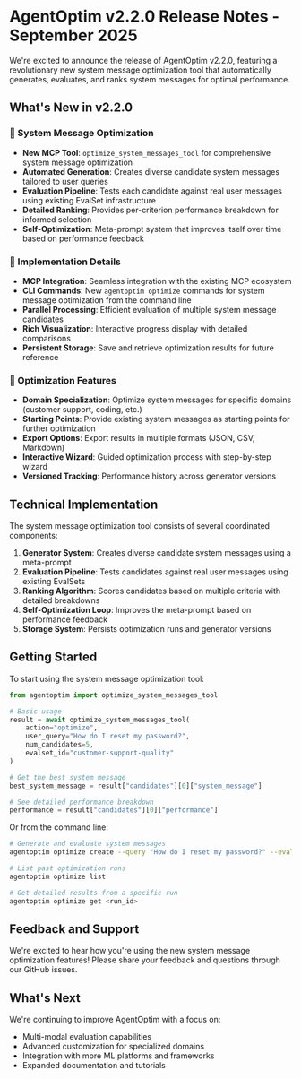 # AgentOptim v2.2.0 Release Notes - September 2025

We're excited to announce the release of AgentOptim v2.2.0, featuring a revolutionary new system message optimization tool that automatically generates, evaluates, and ranks system messages for optimal performance.

## What's New in v2.2.0

### 🧠 System Message Optimization

- **New MCP Tool**: `optimize_system_messages_tool` for comprehensive system message optimization
- **Automated Generation**: Creates diverse candidate system messages tailored to user queries
- **Evaluation Pipeline**: Tests each candidate against real user messages using existing EvalSet infrastructure
- **Detailed Ranking**: Provides per-criterion performance breakdown for informed selection
- **Self-Optimization**: Meta-prompt system that improves itself over time based on performance feedback

### 🔧 Implementation Details

- **MCP Integration**: Seamless integration with the existing MCP ecosystem
- **CLI Commands**: New `agentoptim optimize` commands for system message optimization from the command line
- **Parallel Processing**: Efficient evaluation of multiple system message candidates
- **Rich Visualization**: Interactive progress display with detailed comparisons
- **Persistent Storage**: Save and retrieve optimization results for future reference

### 💯 Optimization Features

- **Domain Specialization**: Optimize system messages for specific domains (customer support, coding, etc.)
- **Starting Points**: Provide existing system messages as starting points for further optimization
- **Export Options**: Export results in multiple formats (JSON, CSV, Markdown)
- **Interactive Wizard**: Guided optimization process with step-by-step wizard
- **Versioned Tracking**: Performance history across generator versions

## Technical Implementation

The system message optimization tool consists of several coordinated components:

1. **Generator System**: Creates diverse candidate system messages using a meta-prompt
2. **Evaluation Pipeline**: Tests candidates against real user messages using existing EvalSets
3. **Ranking Algorithm**: Scores candidates based on multiple criteria with detailed breakdowns
4. **Self-Optimization Loop**: Improves the meta-prompt based on performance feedback
5. **Storage System**: Persists optimization runs and generator versions

## Getting Started

To start using the system message optimization tool:

```python
from agentoptim import optimize_system_messages_tool

# Basic usage
result = await optimize_system_messages_tool(
    action="optimize",
    user_query="How do I reset my password?",
    num_candidates=5,
    evalset_id="customer-support-quality"
)

# Get the best system message
best_system_message = result["candidates"][0]["system_message"]

# See detailed performance breakdown
performance = result["candidates"][0]["performance"]
```

Or from the command line:

```bash
# Generate and evaluate system messages
agentoptim optimize create --query "How do I reset my password?" --evalset customer-support-quality

# List past optimization runs
agentoptim optimize list

# Get detailed results from a specific run
agentoptim optimize get <run_id>
```

## Feedback and Support

We're excited to hear how you're using the new system message optimization features! Please share your feedback and questions through our GitHub issues.

## What's Next

We're continuing to improve AgentOptim with a focus on:

- Multi-modal evaluation capabilities
- Advanced customization for specialized domains
- Integration with more ML platforms and frameworks
- Expanded documentation and tutorials